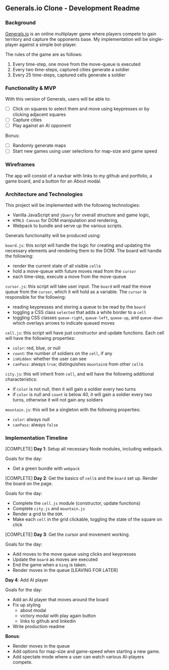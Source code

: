 ## Generals.io Clone - Development Readme

### Background

[Generals.io](generals.io) is an online multiplayer game where players compete to gain territory and capture the opponents base.  My implementation will be single-player against a simple bot-player.  

The rules of the game are as follows:
1) Every time-step, one move from the move-queue is executed
2) Every two time-steps, captured cities generate a soldier
3) Every 25 time-steps, captured cells generate a soldier

### Functionality & MVP  

With this version of Generals, users will be able to:
- [ ] Click on squares to select them and move using keypresses or by clicking adjacent squares
- [ ] Capture cities
- [ ] Play against an AI opponent

Bonus:
- [ ] Randomly generate maps
- [ ] Start new games using user selections for map-size and game speed

### Wireframes

The app will consist of a navbar with links to my github and portfolio, a game board, and a button for an About modal.

### Architecture and Technologies

This project will be implemented with the following technologies:

- Vanilla JavaScript and `jQuery` for overall structure and game logic,
- `HTML5 Canvas` for DOM manipulation and rendering,
- Webpack to bundle and serve up the various scripts.

Generals functionality will be produced using:

`board.js`: this script will handle the logic for creating and updating the necessary elements and rendering them to the DOM.  The board will handle the following:
- render the current state of all visible `cell`s
- hold a move-queue with future moves read from the `cursor`
- each time-step, execute a move from the move-queue

`cursor.js`: this script will take user input.  The `board` will read the move queue from the `cursor`, which it will hold as a variable.  The `cursor` is responsible for the following:
- reading keypresses and storing a queue to be read by the `board`
- toggling a CSS class `selected` that adds a white border to a `cell`
- toggling CSS classes `queue-right`, `queue-left`, `queue-up`, and `queue-down` which overlays arrows to indicate queued moves

`cell.js`: this script will have just constructor and update functions.  Each cell will have the following properties:
- `color`: red, blue, or null
- `count`: the number of soldiers on the `cell`, if any
- `isHidden`: whether the user can see
- `canPass`: always `true`; distinguishes `mountain`s from other `cell`s

`city.js`: this will inherit from `cell`, and will have the following additional characteristics:
- if `color` is not null, then it will gain a soldier every two turns
- if `color` is null and `count` is below 40, it will gain a soldier every two turns, otherwise it will not gain any soldiers

`mountain.js`: this will be a singleton with the following properties:
- `color`: always null
- `canPass`: always `false`

### Implementation Timeline

[COMPLETE] **Day 1**: Setup all necessary Node modules, including webpack.  

Goals for the day:
- Get a green bundle with `webpack`

[COMPLETE] **Day 2**: Get the basics of `cell`s and the `board` set up.  Render the board on the page.  

Goals for the day:
- Complete the `cell.js` module (constructor, update functions)
- Complete `city.js` and `mountain.js`
- Render a grid to the `DOM`.
- Make each `cell` in the grid clickable, toggling the state of the square on click

[COMPLETE] **Day 3**: Get the cursor and movement working.

Goals for the day:
- Add moves to the move queue using clicks and keypresses
- Update the `board` as moves are executed
- End the game when a `king` is taken.
- Render moves in the queue [LEAVING FOR LATER]

**Day 4**: Add AI player

Goals for the day:
- Add an AI player that moves around the board
- Fix up styling
  + about modal
  + victory modal with play again button
  + links to github and linkedin
- Write production readme

**Bonus**:
- Render moves in the queue
- Add options for map-size and game-speed when starting a new game.
- Add spectate mode where a user can watch various AI-players compete.
